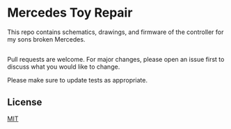 # Mercedes Toy Repair

This repo contains schematics, drawings, and firmware of the controller
for my sons broken Mercedes.

## 
Pull requests are welcome. For major changes, please open an issue first to discuss what you would like to change.

Please make sure to update tests as appropriate.

## License
[MIT](LICENSE.md)